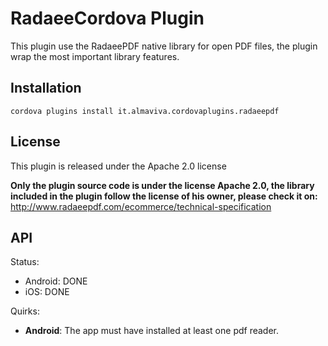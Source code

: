 # RadaeeCordova Plugin

This plugin use the RadaeePDF native library for open PDF files, the plugin wrap the most important library features.

## Installation

    cordova plugins install it.almaviva.cordovaplugins.radaeepdf

## License

This plugin is released under the Apache 2.0 license

**Only the plugin source code is under the license Apache 2.0, the library included in the plugin follow the license of his owner, please check it on:**
http://www.radaeepdf.com/ecommerce/technical-specification

## API

Status:

- Android: DONE
- iOS: DONE

Quirks:

- __Android__: The app must have installed at least one pdf reader.
